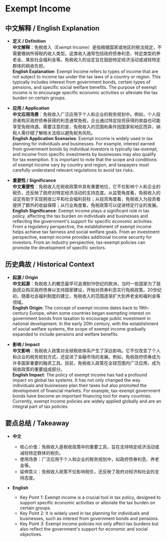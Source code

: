 # Exempt Income

## 中文解释 / English Explanation

* **定义 / Definition**  
  **中文解释**：免税收入（Exempt Income）是指根据国家或地区的税法规定，不需要缴纳所得税的收入类型。这类收入通常包括政府债券利息、特定类型的养老金、某些社会福利金等。免税收入的设定旨在鼓励特定经济活动或减轻特定群体的税收负担。  
  **English Explanation**: Exempt Income refers to types of income that are not subject to income tax under the tax laws of a country or region. This typically includes interest from government bonds, certain types of pensions, and specific social welfare benefits. The purpose of exempt income is to encourage specific economic activities or alleviate the tax burden on certain groups.

* **应用 / Application**  
  **中文应用场景**：免税收入广泛应用于个人和企业的税务规划中。例如，个人投资者购买政府债券获得的利息通常免税，企业通过特定投资获得的收益也可能享受免税待遇。需要注意的是，免税收入的范围和条件因国家和地区而异，纳税人需仔细了解相关法规以避免税务风险。  
  **English Application Scenarios**: Exempt income is widely used in tax planning for individuals and businesses. For example, interest earned from government bonds by individual investors is typically tax-exempt, and income from specific investments by businesses may also qualify for tax exemption. It is important to note that the scope and conditions of exempt income vary by country and region, and taxpayers must carefully understand relevant regulations to avoid tax risks.

* **重要性 / Significance**  
  **中文重要性**：免税收入在税收政策中具有重要地位，它不仅影响个人和企业的税负，还反映了政府对特定经济活动的支持态度。从监管角度看，免税收入的设定有助于实现税收公平和社会福利目标；从投资角度看，免税收入为投资者提供了额外的收益保障；从行业角度看，免税政策可以促进特定行业的发展。  
  **English Significance**: Exempt income plays a significant role in tax policy, affecting the tax burden on individuals and businesses and reflecting the government's support for specific economic activities. From a regulatory perspective, the establishment of exempt income helps achieve tax fairness and social welfare goals. From an investment perspective, exempt income provides additional income security for investors. From an industry perspective, tax-exempt policies can promote the development of specific sectors.

## 历史典故 / Historical Context

* **起源 / Origin**  
  **中文起源**：免税收入的概念最早可追溯到19世纪的欧洲，当时一些国家为了鼓励民众购买政府债券以支持国家建设，开始对债券利息实行免税政策。20世纪初，随着社会福利制度的建立，免税收入的范围逐渐扩大到养老金和福利金等领域。  
  **English Origin**: The concept of exempt income dates back to 19th-century Europe, when some countries began exempting interest on government bonds from taxation to encourage public investment in national development. In the early 20th century, with the establishment of social welfare systems, the scope of exempt income gradually expanded to include pensions and welfare benefits.

* **影响 / Impact**  
  **中文影响**：免税收入政策对全球税收体系产生了深远影响。它不仅改变了个人和企业的税务规划方式，还促进了金融市场的发展。例如，免税政府债券成为许多国家重要的融资工具。目前，免税收入政策在全球范围内广泛应用，成为税收政策的重要组成部分。  
  **English Impact**: The policy of exempt income has had a profound impact on global tax systems. It has not only changed the way individuals and businesses plan their taxes but also promoted the development of financial markets. For example, tax-exempt government bonds have become an important financing tool for many countries. Currently, exempt income policies are widely applied globally and are an integral part of tax policies.

## 要点总结 / Takeaway

* **中文**  
  - 核心价值：免税收入是税收政策中的重要工具，旨在支持特定经济活动或减轻特定群体的税负。  
  - 使用场景：广泛应用于个人和企业的税务规划中，如政府债券利息、养老金等。  
  - 延伸意义：免税收入政策不仅影响税负，还反映了政府对经济和社会的支持态度。

* **English**  
  - Key Point 1: Exempt income is a crucial tool in tax policy, designed to support specific economic activities or alleviate the tax burden on certain groups.  
  - Key Point 2: It is widely used in tax planning for individuals and businesses, such as interest from government bonds and pensions.  
  - Key Point 3: Exempt income policies not only affect tax burdens but also reflect the government's support for economic and social objectives.